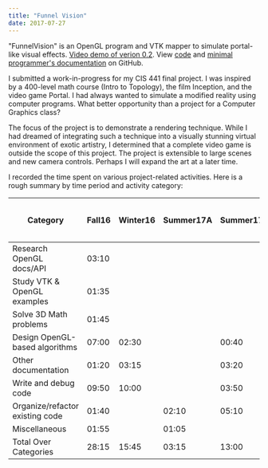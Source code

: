 ```yaml
---
title: "Funnel Vision"
date: 2017-07-27
---
```


"FunnelVision" is an OpenGL program and VTK mapper to simulate portal-like visual effects.
[Video demo of verion 0.2](https://vimeo.com/230228879).
View [code](https://github.com/starintheuniverse/funnel-vision/)
and [minimal programmer's documentation](https://starintheuniverse.github.io/funnel-vision/) on GitHub.
<!--endexcerpt-->

I submitted a work-in-progress for my CIS 441 final project. I was inspired by a 400-level math course (Intro to Topology), the film Inception, and the video game Portal. I had always wanted to simulate a modified reality using computer programs. What better opportunity than a project for a Computer Graphics class?

The focus of the project is to demonstrate a rendering technique. While I had dreamed of integrating such a technique into a visually stunning virtual environment of exotic artistry, I determined that a complete video game is outside the scope of this project. The project is extensible to large scenes and new camera controls. Perhaps I will expand the art at a later time.

I recorded the time spent on various project-related activities. Here is a rough summary by time period and activity category:

<table class="tableizer-table">
<thead><tr class="tableizer-firstrow"><th>Category</th><th>Fall16</th><th>Winter16</th><th>Summer17A</th><th>Summer17B</th><th>Total Over Time Periods</th></tr></thead><tbody>
 <tr><td>Research OpenGL docs/API</td>
     <td>03:10</td><td>&nbsp;</td><td>&nbsp;</td><td>&nbsp;</td><td>03:10</td></tr>
 <tr><td>Study VTK & OpenGL examples</td>
     <td>01:35</td><td>&nbsp;</td><td>&nbsp;</td><td>&nbsp;</td><td>01:35</td></tr>
 <tr><td>Solve 3D Math problems</td>
     <td>01:45</td><td>&nbsp;</td><td>&nbsp;</td><td>&nbsp;</td><td>01:45</td></tr>
 <tr><td>Design OpenGL-based algorithms</td>
     <td>07:00</td><td>02:30</td><td>&nbsp;</td><td>00:40</td><td>10:10</td></tr>
 <tr><td>Other documentation</td>
     <td>01:20</td><td>03:15</td><td>&nbsp;</td><td>03:20</td><td>07:55</td></tr>
 <tr><td>Write and debug code</td>
     <td>09:50</td><td>10:00</td><td>&nbsp;</td><td>03:50</td><td>23:40</td></tr>
 <tr><td>Organize/refactor existing code</td>
     <td>01:40</td><td>&nbsp;</td><td>02:10</td><td>05:10</td><td>09:00</td></tr>
 <tr><td>Miscellaneous</td>
     <td>01:55</td><td>&nbsp;</td><td>01:05</td><td>&nbsp;</td><td>03:00</td></tr>
 <tr><td>Total Over Categories</td>
     <td>28:15</td><td>15:45</td><td>03:15</td><td>13:00</td><td>60:15</td></tr>
</tbody></table>
